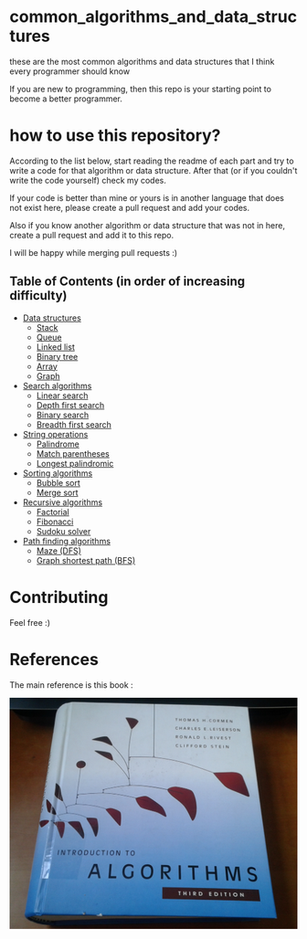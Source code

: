 # common_algorithms_and_data_structures

these are the most common algorithms and data structures that I think every programmer should know

If you are new to programming, then this repo is your starting point to become a better programmer.

# how to use this repository?

According to the list below, start reading the readme of each part and try to write a code for that algorithm or data structure. After that (or if you couldn't write the code yourself) check my codes.

If your code is better than mine or yours is in another language that does not exist here, please create a pull request and add your codes.

Also if you know another algorithm or data structure that was not in here, create a pull request and add it to this repo.

I will be happy while merging pull requests :)

## Table of Contents (in order of increasing difficulty)

- [Data structures](./data_structures)
  - [Stack](./data_structures/stack_structure)
  - [Queue](./data_structures/queue_structure)
  - [Linked list](./data_structures/linked_list_structure)
  - [Binary tree](./data_structures/binary_tree_structure)
  - [Array](./data_structures/array_structure)
  - [Graph](./data_structures/graph_structure)
- [Search algorithms](./search_algorithms)
  - [Linear search](./search_algorithms/linear_search)
  - [Depth first search](./search_algorithms/depth_first_search)
  - [Binary search](./search_algorithms/binary_search)
  - [Breadth first search](./search_algorithms/breadth_first_search)
- [String operations](./string_operations)
  - [Palindrome](./string_operations/palindrome)
  - [Match parentheses](./string_operations/match_parentheses)
  - [Longest palindromic](./string_operations/longest_palindromic)
- [Sorting algorithms](./sorting_algorithms)
  - [Bubble sort](./sorting_algorithms/bubble_sort)
  - [Merge sort](./sorting_algorithms/merge_sort)
- [Recursive algorithms](./recursive_algorithms)
  - [Factorial](./recursive_algorithms/factorial)
  - [Fibonacci](./recursive_algorithms/fibonacci)
  - [Sudoku solver](./recursive_algorithms/sudoku_solver)
- [Path finding algorithms](./path_finding_algorithms)
  - [Maze (DFS)](./path_finding_algorithms/maze_dfs)
  - [Graph shortest path (BFS)](./path_finding_algorithms/bfs_shortest_path.py)


# Contributing

Feel free :)

# References

The main reference is this book :

![Introduction to algorithms](./docs/intro_to_algos.jpg)